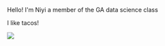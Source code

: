 Hello! I'm Niyi a member of the GA data science class

I like tacos!

<img src="https://www.google.com/images/branding/googlelogo/2x/googlelogo_color_272x92dp.png">